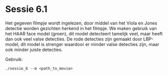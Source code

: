 # Sessie 6.1

Het gegeven filmpje wordt ingelezen, door middel van het Viola en Jones detectie worden gezichten herkend in het filmpje. We maken gebruik van het HAAR face model (groen), dit model detecteert tamelijk veel, maar heeft dan ook veel valse detecties. 
De rode detecties zijn gemaakt door LBP-model, dit model is strenger waardoor er minder valse detecties zijn, maar ook minder juiste detecties.


Gebruik:
```
./sessie_6 --m <path_to_movie>
```
